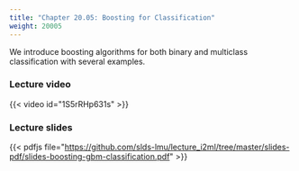 ```yaml
---
title: "Chapter 20.05: Boosting for Classification"
weight: 20005
---
```

We introduce boosting algorithms for both binary and multiclass classification with several examples.

<!--more-->

### Lecture video

{{< video id="1S5rRHp631s" >}}

### Lecture slides

{{< pdfjs file="https://github.com/slds-lmu/lecture_i2ml/tree/master/slides-pdf/slides-boosting-gbm-classification.pdf" >}}
